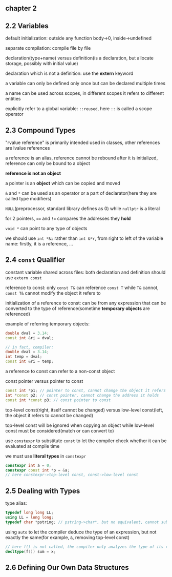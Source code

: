 ## chapter 2

## 2.2 Variables

default initialization: outside any function body->0, inside->undefined



separate compilation: compile file by file



declaration(type+name) versus definition(is a declaration, but allocate storage, possibly with initial value)

declaration which is not a definition: use the **extern** keyword

a variable can only be defined only once but can be declared multiple times



a name can be used across scopes, in different scopes it refers to different entities

explicitly refer to a global variable: `::reused`, here `::` is called a scope operator

## 2.3 Compound Types

"rvalue reference" is primarily intended used in classes, other references are lvalue references

a reference is an alias, reference cannot be rebound after it is initialized, reference can only be bound to a object

**reference is not an object**

a pointer is an **object** which can be copied and moved

`&` and `*` can be used as an operator or a part of declarator(here they are called type modifiers)

`NULL`(preprocessor, standard library defines as 0) while `nullptr` is a literal

for 2 pointers, `==` and `!=` compares the addresses they **hold**

`void *` can point to any type of objects

we should use `int *&i` rather than `int &*r`, from right to left of the variable name: firstly, it is a reference, ...

## 2.4 `const` Qualifier

constant variable shared across files: both declaration and definition should use `extern const`

reference to const: only `const T&` can reference `const T` while `T&` cannot, `const T&` cannot modify the object it refers to

initialization of a reference to const: can be from any expression that can be converted to the type of reference(sometime **temporary objects** are referenced)

example of referring temporary objects:

```c++
double dval = 3.14;
const int &ri = dval;

// in fact, compiler:
double dval = 3.14;
int temp = dval;
const int &ri = temp;
```

a reference to const can refer to a non-const object

const pointer versus pointer to const

```c++
const int *p1; // pointer to const, cannot change the object it refers to through it
int *const p2; // const pointer, cannot change the address it holds
const int *const p3; // const pointer to const 
```

top-level const(right, itself cannot be changed) versus low-level const(left, the object it refers to cannot be changed)

top-level const will be ignored when copying an object while low-level const must be considered(match or can convert to)



use `constexpr` to substitute `const` to let the compiler check whether it can be evaluated at compile time

we must use **literal types** in `constexpr`

```c++
constexpr int a = 0;
constexpr const int *p = &a;
// here constexpr->top-level const, const->low-level const
```

## 2.5 Dealing with Types

type alias:

```c++
typedef long long LL;
using LL = long long;
typedef char *pstring; // pstring->char*, but no equivalent, cannot substitute directly
```



using `auto` to let the compiler deduce the type of an expression, but not exactly the same(for example, `&`, removing top-level const)

```c++
// here f() is not called, the compiler only analyzes the type of its return value
decltype(f()) sum = x;
```

## 2.6 Defining Our Own Data Structures

